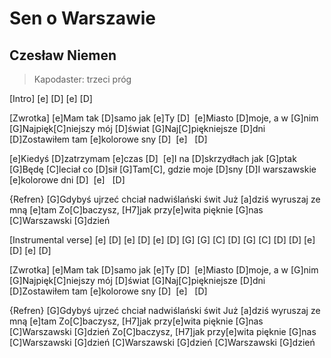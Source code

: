 # Sen o Warszawie
## Czesław Niemen
> Kapodaster: trzeci próg


[Intro]
[e] [D] [e] [D]

[Zwrotka]
[e]Mam tak [D]samo jak [e]Ty&nbsp;[D]&nbsp;
[e]Miasto [D]moje, a w [G]nim
[G]Najpięk[C]niejszy mój [D]świat
[G]Naj[C]piękniejsze [D]dni
[D]Zostawiłem tam [e]kolorowe sny&nbsp;[D]&nbsp;&nbsp;[e]&nbsp;&nbsp;&nbsp;[D]&nbsp;

[e]Kiedyś [D]zatrzymam [e]czas&nbsp;[D]&nbsp;
[e]I na [D]skrzydłach jak [G]ptak
[G]Będę [C]leciał co [D]sił
[G]Tam[C], gdzie moje [D]sny
[D]I warszawskie [e]kolorowe dni&nbsp;[D]&nbsp;&nbsp;[e]&nbsp;&nbsp;&nbsp;[D]&nbsp;

{Refren}
[G]Gdybyś ujrzeć chciał nadwiślański świt
Już [a]dziś wyruszaj ze mną [e]tam
Zo[C]baczysz, [H7]jak przy[e]wita pięknie [G]nas
[C]Warszawski [G]dzień


[Instrumental verse]
[e] [D] [e] [D]
[e] [D] [G]
[G] [C] [D]
[G] [C] [D]
[D] [e] [D] [e] [D]

[Zwrotka]
[e]Mam tak [D]samo jak [e]Ty&nbsp;[D]&nbsp;
[e]Miasto [D]moje, a w [G]nim
[G]Najpięk[C]niejszy mój [D]świat
[G]Naj[C]piękniejsze [D]dni
[D]Zostawiłem tam [e]kolorowe sny&nbsp;[D]&nbsp;&nbsp;[e]&nbsp;&nbsp;&nbsp;[D]&nbsp;

{Refren}
[G]Gdybyś ujrzeć chciał nadwiślański świt
Już [a]dziś wyruszaj ze mną [e]tam
Zo[C]baczysz, [H7]jak przy[e]wita pięknie [G]nas
[C]Warszawski [G]dzień
Zo[C]baczysz, [H7]jak przy[e]wita pięknie [G]nas
[C]Warszawski [G]dzień
[C]Warszawski [G]dzień
[C]Warszawski [G]dzień

